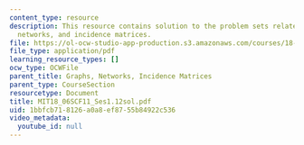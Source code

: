 ```yaml
---
content_type: resource
description: This resource contains solution to the problem sets related to graphs,
  networks, and incidence matrices.
file: https://ol-ocw-studio-app-production.s3.amazonaws.com/courses/18-06sc-linear-algebra-fall-2011/1bbfcb718126a0a8ef8755b84922c536_MIT18_06SCF11_Ses1.12sol.pdf
file_type: application/pdf
learning_resource_types: []
ocw_type: OCWFile
parent_title: Graphs, Networks, Incidence Matrices
parent_type: CourseSection
resourcetype: Document
title: MIT18_06SCF11_Ses1.12sol.pdf
uid: 1bbfcb71-8126-a0a8-ef87-55b84922c536
video_metadata:
  youtube_id: null
---
```

